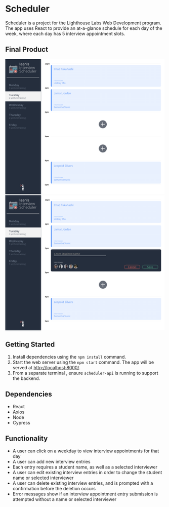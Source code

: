 # Scheduler
Scheduler is a project for the Lighthouse Labs Web Development program. The app uses React to provide an at-a-glance schedule for each day of the week, where each day has 5 interview appointment slots.

## Final Product
!["Example page"](https://github.com/double-slide/scheduler/blob/master/public/images/screen-view1.png "Example page")
!["Example page with new entry"](https://github.com/double-slide/scheduler/blob/master/public/images/screen-view2.png "Example page with new entry")

## Getting Started
1. Install dependencies using the `npm install` command.
2. Start the web server using the `npm start` command. The app will be served at <http://localhost:8000/>.
3. From a separate terminal , ensure `scheduler-api` is running to support the backend.

## Dependencies
- React
- Axios
- Node
- Cypress

## Functionality
- A user can click on a weekday to view interview appointments for that day
- A user can add new interview entries
- Each entry requires a student name, as well as a selected interviewer
- A user can edit existing interview entries in order to change the student name or selected interviewer
- A user can delete existing interview entries, and is prompted with a confirmation before the deletion occurs
- Error messages show if an interview appointment entry submission is attempted without a name or selected interviewer